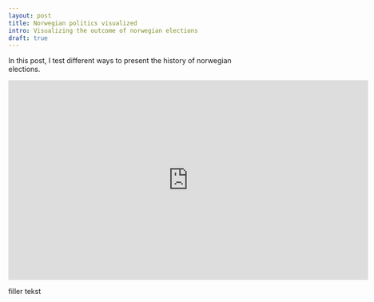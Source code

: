 ```yaml
---
layout: post
title: Norwegian politics visualized
intro: Visualizing the outcome of norwegian elections
draft: true
---
```


In this post, I test different ways to present the history of norwegian elections.
<!--more-->

<iframe src="http://rawgit.com/wrode/1bb4c0232e4c3344bfab/raw/77b3b0245a1705cc31ea6a55757a74396ea81636/index.html" width="720" height="400" marginwidth="0" marginheight="0" scrolling="no" frameBorder='0' seamless="seamless"></iframe>
<!--Production: https://cdn.rawgit.com/wrode/1bb4c0232e4c3344bfab/raw/77b3b0245a1705cc31ea6a55757a74396ea81636/index.html-->

filler tekst